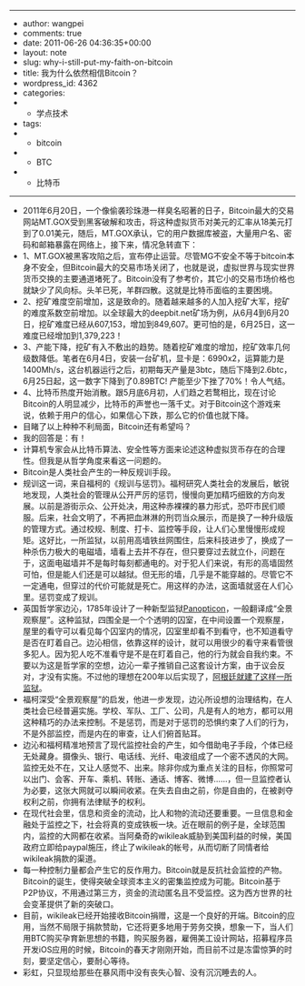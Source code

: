 - ---
- author: wangpei
- comments: true
- date: 2011-06-26 04:36:35+00:00
- layout: note
- slug: why-i-still-put-my-faith-on-bitcoin
- title: 我为什么依然相信Bitcoin？
- wordpress_id: 4362
- categories:
- - 学点技术
- tags:
- - bitcoin
- - BTC
- - 比特币
- ---
- 2011年6月20日，一个像偷袭珍珠港一样臭名昭著的日子，Bitcoin最大的交易网站MT.GOX受到黑客破解和攻击，将这种虚拟货币对美元的汇率从18美元打到了0.01美元，随后，MT.GOX承认，它的用户数据库被盗，大量用户名、密码和邮箱暴露在网络上，接下来，情况急转直下：
- 1、MT.GOX被黑客攻陷之后，宣布停止运营。尽管MG不安全不等于bitcoin本身不安全，但Bitcoin最大的交易市场关闭了，也就是说，虚拟世界与现实世界货币交换的主要通道堵死了。Bitcoin没有了参考价，其它小的交易市场价格也就缺少了风向标。头羊已死，羊群四散。这就是比特币面临的主要困境。
- 2、挖矿难度空前增加，这是致命的。随着越来越多的人加入挖矿大军，挖矿的难度系数空前增加。以全球最大的deepbit.net矿场为例，从6月4到6月20日，挖矿难度已经从607,153，增加到849,607。更可怕的是，6月25日，这一难度已经增加到1,379,223！
- 3、产能下降，挖矿有入不敷出的趋势。随着挖矿难度的增加，挖矿效率几何级数降低。笔者在6月4日，安装一台矿机，显卡是：6990x2，运算能力是1400Mh/s，这台机器运行之后，初期每天产量是3btc，随后下降到2.6btc，6月25日起，这一数字下降到了0.89BTC! 产能至少下挫了70%！令人气结。
- 4、比特币热度开始消散。跟5月底6月初，人们趋之若鹜相比，现在讨论Bitcoin的人明显减少，比特币的声誉也一落千丈。对于Bitcoin这个游戏来说，依赖于用户的信心，如果信心下跌，那么它的价值也就下降。
- 目睹了以上种种不利局面，Bitcoin还有希望吗？
- 我的回答是：有！
- 计算机专家会从比特币算法、安全性等方面来论述这种虚拟货币存在的合理性。但我是从哲学角度来看这一问题的。
- Bitcoin是人类社会产生的一种反规训手段。
- 规训这一词，来自福柯的《规训与惩罚》。福柯研究人类社会的发展后，敏锐地发现，人类社会的管理从公开严厉的惩罚，慢慢向更加精巧细致的方向发展。以前是游街示众、公开处决，用这种赤裸裸的暴力形式，恐吓市民们顺服。后来，社会文明了，不再把血淋淋的刑罚当众展示，而是换了一种升级版的管理方式。通过校规、制度、打卡、监控等手段，让人们心里慢慢形成规矩。这好比，一所监狱，以前用高墙铁丝网围住，后来科技进步了，换成了一种杀伤力极大的电磁墙，墙看上去并不存在，但只要穿过去就立仆，问题在于，这面电磁墙并不是每时每刻都通电的。对于犯人们来说，有形的高墙固然可怕，但是能人们还是可以越狱。但无形的墙，几乎是不能穿越的。尽管它不一定通电，但穿过的代价可能就是死亡。用这样的办法，这面墙就竖在人们心里。惩罚变成了规训。
- 英国哲学家边沁，1785年设计了一种新型监狱[Panopticon](http://en.wikipedia.org/wiki/Panopticon)，一般翻译成“全景观察屋”。这种监狱，四围全是一个个透明的囚室，在中间设置一个观察屋，屋里的看守可以看见每个囚室内的情况，囚室里却看不到看守，也不知道看守是否在盯着自己。边沁相信，依靠这样的设计，就可以用很少的看守来看管很多犯人。因为犯人吃不准看守是不是在盯着自己，他的行为就会自我约束。不要以为这是哲学家的空想，边沁一辈子推销自己这套设计方案，由于议会反对，才没有实施。不过他的理想在200年以后实现了，[阿根廷就建了这样一所监狱](http://en.wikipedia.org/wiki/Caseros_Prison)。
- 福柯深受“全景观察屋”的启发，他进一步发现，边沁所设想的治理结构，在人类社会已经普遍实施。学校、军队、工厂、公司，凡是有人的地方，都可以用这种精巧的办法来控制。不是惩罚，而是对于惩罚的恐惧约束了人们的行为，不是外部监控，而是内在的审查，让人们俯首贴耳。
- 边沁和福柯精准地预言了现代监控社会的产生，如今借助电子手段，个体已经无处藏身。摄像头、银行、电话线、光纤、电波组成了一个密不透风的大网。监控无处不在，又让人感觉不、出来。除非你成为重点关注的目标，你照常可以出门、会客、开车、乘机、转账、通话、博客、微博……，但一旦监控者认为必要，这张大网就可以瞬间收紧。在失去自由之前，你是自由的，在被剥夺权利之前，你拥有法律赋予的权利。
- 在现代社会里，信息和资金的流动，比人和物的流动还要重要。一旦信息和金融处于监控之下，社会将真的变成铁板一块。近在眼前的例子是，全球范围内，监控的大网都在收紧。当阿桑奇的wikileak威胁到美国利益的时候，美国政府立即给paypal施压，终止了wikileak的帐号，从而切断了同情者给wikileak捐款的渠道。
- 每一种控制力量都会产生它的反作用力。Bitcoin就是反抗社会监控的产物。Bitcoin的诞生，使得突破全球资本主义的密集监控成为可能。Bitcoin基于P2P协议，不用通过第三方，资金的流动匿名且不受监控。这为西方世界的社会变革提供了新的突破口。
- 目前，wikileak已经开始接收Bitcoin捐赠，这是一个良好的开端。Bitcoin的应用，当然不局限于捐款赞助，它还将更多地用于劳务交换，想象一下，当人们用BTC购买孕育新思想的书籍，购买服务器，雇佣美工设计网站，招募程序员开发iOS应用的时候，Bitcoin的春天才刚刚开始，而目前不过是冻雷惊笋的时刻，要坚定信心，要耐心等待。
- 彩虹，只显现给那些在暴风雨中没有丧失心智、没有沉沉睡去的人。
